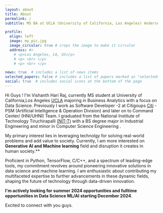 ```yaml
---
layout: about
title: About
permalink: /
subtitle: MS BA at UCLA (University of California, Los Angeles) Anderson School of Management

profile:
  align: left
  image: my_pic.jpg
  image_circular: true # crops the image to make it circular
  address: #>
    # <p>Los Angeles, CA, US</p>
    # <p> <br> </p>
    # <p> <br> </p>

news: true  # includes a list of news items
selected_papers: false # includes a list of papers marked as "selected={true}"
social: true  # includes social icons at the bottom of the page
---
```


Hi Guys ! I'm Vishanth Hari Raj, currently MS student at University of California,Los Angeles [UCLA](https://www.ucla.edu/) majoring in Business Analytics with a focus on Data Science. Previously I work as Software Developer -2 at Citigoups [Citi](http://www.citi.com) - PSM (Artificial Intelligence & Operation Division) and later on to Command Center/ (HNI/UHNI) Team. I graduated from the National Institute of Technology Tiruchirapalli [(NIT-T)](https://www.nitt.edu/) with a BS degree major in Industrial Engineering and minor in Computer Science Engineering . 

My primary interest lies in leveraging technolgy for solving real-world problems and add value to society. Currently, I am more interested on **Generative AI and Machine learning** field and disruption it creates in human society.**
 
Proficient in Python, TensorFlow, C/C++, and a spectrum of leading-edge tools, my commitment revolves around pioneering innovative solutions in data science and machine learning. I am enthusiastic about contributing my multifaceted expertise to further advancements in these dynamic fields, shaping the future of technology through data-driven innovation.

 <!-- worked across various domains in Machine Learning including Natural Language Processing, Reinforement Learning, Continual Learning, and Adversarial ML. Through multiple internships and projects, I've developed a deep understanding of various AI/ML concepts and tools.  -->

**I'm actively looking for summer 2024 opportunities and fulltime opportunities in Data Science ML/AI starting December 2024**.  

Excited to connect with you guys.

